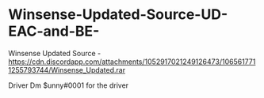 # Winsense-Updated-Source-UD-EAC-and-BE-



Winsense Updated Source - https://cdn.discordapp.com/attachments/1052917021249126473/1065617711255793744/Winsense_Updated.rar

Driver Dm $unny#0001 for the driver
